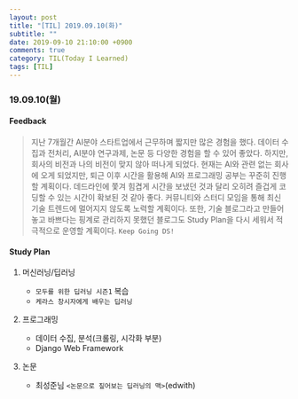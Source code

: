 ```yaml
---
layout: post
title: "[TIL] 2019.09.10(화)"
subtitle: ""
date: 2019-09-10 21:10:00 +0900
comments: true
category: TIL(Today I Learned)
tags: [TIL]
---
```

### 19.09.10(월)
#### Feedback
> 지난 7개월간 AI분야 스타트업에서 근무하며 짧지만 많은 경험을 했다. 
> 데이터 수집과 전처리, AI분야 연구과제, 논문 등 다양한 경험을 할 수 있어 좋았다. 
> 하지만, 회사의 비전과 나의 비전이 맞지 않아 떠나게 되었다. 
> 현재는 AI와 관련 없는 회사에 오게 되었지만, 퇴근 이후 시간을 활용해 AI와 프로그래밍 공부는 꾸준히 진행할 계획이다.
> 데드라인에 쫓겨 힘겹게 시간을 보냈던 것과 달리 오히려 즐겁게 코딩할 수 있는 시간이 확보된 것 같아 좋다. 
> 커뮤니티와 스터디 모임을 통해 최신 기술 트렌드에 멀어지지 않도록 노력할 계획이다. 
> 또한, 기술 블로그라고 만들어 놓고 바쁘다는 핑계로 관리하지 못했던 블로그도 Study Plan을 다시 세워서 적극적으로 운영할 계획이다.
> `Keep Going DS!`
  
#### Study Plan
  1. 머신러닝/딥러닝
      - `모두를 위한 딥러닝 시즌1` 복습
      - `케라스 창시자에게 배우는 딥러닝`
  
  2. 프로그래밍
      - 데이터 수집, 분석(크롤링, 시각화 부분)
      - Django Web Framework
  
  3. 논문
      - 최성준님 `<논문으로 짚어보는 딥러닝의 맥>`(edwith)
